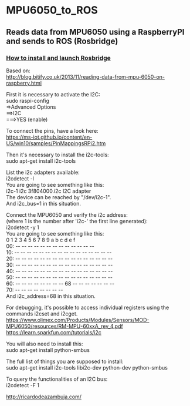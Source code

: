 # MPU6050_to_ROS
## Reads data from MPU6050 using a RaspberryPI and sends to ROS (Rosbridge)
### [How to install and launch Rosbridge](http://wiki.ros.org/rosbridge_suite/Tutorials/RunningRosbridge)  
Based on:  
http://blog.bitify.co.uk/2013/11/reading-data-from-mpu-6050-on-raspberry.html  

First it is necessary to activate the I2C:  
sudo raspi-config  
=>Advanced Options  
==>I2C  
===>YES (enable)  

To connect the pins, have a look here:  
https://ms-iot.github.io/content/en-US/win10/samples/PinMappingsRPi2.htm  

Then it's necessary to install the i2c-tools:  
sudo apt-get install i2c-tools  

List the i2c adapters available:  
i2cdetect -l  
You are going to see something like this:  
i2c-1	i2c       	3f804000.i2c                    	I2C adapter  
The device can be reached by "/dev/i2c-1".  
And i2c_bus=1 in this situation.  

Connect the MPU6050 and verify the i2c address:  
(where 1 is the number after 'i2c-' the first line generated):  
i2cdetect -y 1  
You are going to see something like this:  
     0  1  2  3  4  5  6  7  8  9  a  b  c  d  e  f  
00:          -- -- -- -- -- -- -- -- -- -- -- -- --  
10: -- -- -- -- -- -- -- -- -- -- -- -- -- -- -- --  
20: -- -- -- -- -- -- -- -- -- -- -- -- -- -- -- --  
30: -- -- -- -- -- -- -- -- -- -- -- -- -- -- -- --  
40: -- -- -- -- -- -- -- -- -- -- -- -- -- -- -- --  
50: -- -- -- -- -- -- -- -- -- -- -- -- -- -- -- --  
60: -- -- -- -- -- -- -- -- 68 -- -- -- -- -- -- --  
70: -- -- -- -- -- -- -- --  
And i2c_address=68 in this situation.  

For debugging, it's possible to access individual registers using the commands i2cset and i2cget.  
https://www.olimex.com/Products/Modules/Sensors/MOD-MPU6050/resources/RM-MPU-60xxA_rev_4.pdf  
https://learn.sparkfun.com/tutorials/i2c  

You will also need to install this:  
sudo apt-get install python-smbus  

The full list of things you are supposed to install:  
sudo apt-get install i2c-tools libi2c-dev python-dev python-smbus  

To query the functionalities of an  I2C  bus:  
i2cdetect -F 1  


http://ricardodeazambuja.com/
